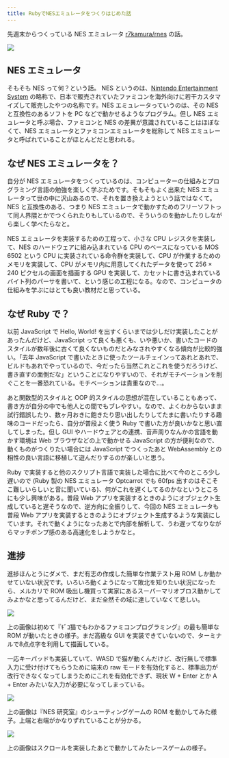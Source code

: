 ```yaml
---
title: RubyでNESエミュレータをつくりはじめた話
---
```


先週末からつくっている NES エミュレータ [r7kamura/rnes][1] の話。

![](https://i.imgur.com/cTDyFfuh.png)

## NES エミュレータ

そもそも NES って何？という話。 NES というのは、[Nintendo Entertainment System][2] の略称で、日本で販売されていたファミコンを海外向けに若干カスタマイズして販売したやつの名称です。NES エミュレータっていうのは、その NES と互換性のあるソフトを PC などで動かせるようなプログラム。但し NES エミュレータと呼ぶ場合、ファミコンと NES の差異が意識されていることはほぼなくて、NES エミュレータとファミコンエミュレータを総称して NES エミュレータと呼ばれていることがほとんどだと思われる。

## なぜ NES エミュレータを？

自分が NES エミュレータをつくっているのは、コンピューターの仕組みとプログラミング言語の勉強を楽しく学ぶためです。そもそもよく出来た NES エミュレータって世の中に沢山あるので、それを置き換えようという話ではなくて。NES と互換性のある、つまり NES エミュレータで動かすためのフリーソフトって同人界隈とかでつくられたりもしているので、そういうのを動かしたりしながら楽しく学べたらなと。

NES エミュレータを実装するための工程って、小さな CPU レジスタを実装して、NES のハードウェアに組み込まれている CPU のベースになっている MOS 6502 という CPU に実装されている命令群を実装して、CPU が作業するためのメモリを実装して、CPU がメモリ内に用意してくれたデータを使って 256 × 240 ピクセルの画面を描画する GPU を実装して、カセットに書き込まれているバイト列のパーサを書いて、という感じの工程になる。なので、コンピュータの仕組みを学ぶにはとても良い教材だと思っている。

## なぜ Ruby で？

以前 JavaScript で Hello, World! を出すくらいまでは少しだけ実装したことがあったんだけど、JavaScript って良くも悪くも、いや悪いか、書いたコードのスタイルが数年後に古くて良くないものだとみなされやすくなる傾向が比較的強い。「去年 JavaScript で書いたときに使ったツールチェインってあれとあれで、ビルドもあれでやっているので、今だったら当然これとこれを使うだろうけど、書き直すの面倒だな」ということになりやすいので、それがモチベーションを削ぐことを一番恐れている。モチベーションは貴重なので…。

あと関数型的スタイルと OOP 的スタイルの思想が混在していることもあって、書き方が自分の中でも他人との間でもブレやすい。なので、よくわからないまま試行錯誤したり、数ヶ月おきに飽きたり思い出したりしてたまに書いたりする趣味のコードだったら、自分が普段よく使う Ruby で書いた方が良いかなと思い直してしまった。但し GUI やハードウェアとの連携、音声周りなんかの言語を動かす環境は Web ブラウザなどの上で動かせる JavaScript の方が便利なので、動くものがつくりたい場合には JavaScript でつくったあと WebAssembly との相性の良い言語に移植して遊んだりするのが楽しいと思う。

Ruby で実装すると他のスクリプト言語で実装した場合に比べて今のところ少し遅いので (Ruby 製の NES エミュレータ Optcarrot でも 60fps 出すのはそこそこ難しいらしいと音に聞いている)、何がこれを遅くしてるのかなというところにも少し興味がある。普段 Web アプリを実装するときのようにオブジェクト生成していると遅そうなので、逆方向に全振りして、今回の NES エミュレータも普段 Web アプリを実装するときのようにオブジェクト生成するような実装にしています。それで動くようになったあとで内部を解析して、うわ遅ッてなりながらマッチポンプ感のある高速化をしようかなと。

## 進捗

進捗ほんとうにダメで、まだ有志の作成した簡単な作業テスト用 ROM しか動かせていない状況です。いろいろ動くようになって敗北を知りたい状況になったら、メルカリで ROM 吸出し機買って実家にあるスーパーマリオブロス動かしてみよかなと思ってるんだけど、まだ全然その域に達していなくて悲しい。

![](https://i.imgur.com/irGeclUh.png)

上の画像は初めて『ｷﾞｺ猫でもわかるファミコンプログラミング』の最も簡単な ROM が動いたときの様子。まだ高級な GUI を実装できていないので、ターミナルで8点点字を利用して描画している。

一応キーパッドも実装していて、WASD で猫が動くんだけど、改行無しで標準入力に受け付けてもらうために端末の raw モードを有効化すると、標準出力が改行できなくなってしまうためにこれを有効化できず、現状 W + Enter とか A + Enter みたいな入力が必要になってしまっている。

![](https://i.imgur.com/2XfFbmih.png)

上の画像は『NES 研究室』のシューティングゲームの ROM を動かしてみた様子。上端と右端がかなりずれていることが分かる。

![](https://i.imgur.com/3yBAUjch.png)

上の画像はスクロールを実装したあとで動かしてみたレースゲームの様子。

[1]: https://github.com/r7kamura/rnes
[2]: https://ja.wikipedia.org/wiki/Nintendo_Entertainment_System
